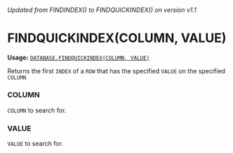 ###### Updated from FINDINDEX() to FINDQUICKINDEX() on version v1.1

# FINDQUICKINDEX(COLUMN, VALUE)
**Usage:** [`DATABASE.FINDQUICKINDEX(COLUMN, VALUE)`](https://github.com/NeedleChat/NeedleDB/blob/docs/docs/DATABASE.md)

Returns the first `INDEX` of a `ROW` that has the specified `VALUE` on the specified `COLUMN`

### COLUMN
`COLUMN` to search for.

### VALUE
`VALUE` to search for.
